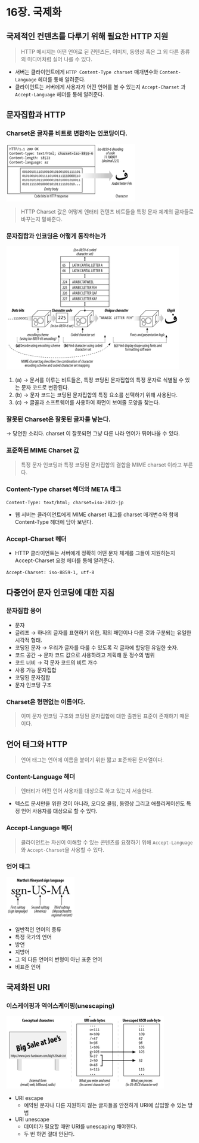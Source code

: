 # 16장. 국제화

## 국제적인 컨텐츠를 다루기 위해 필요한 HTTP 지원

> HTTP 메시지는 어떤 언어로 된 컨텐츠든, 이미지, 동영상 혹은 그 외 다른 종류의 미디어처럼 실어 나를 수 있다.
> 
- 서버는 클라이언트에게 `HTTP Content-Type charset` 매개변수와 `Content-Language` 헤더를 통해 알려준다.
- 클라이언트는 서버에게 사용자가 어떤 언어를 볼 수 있는지 `Accept-Charset` 과 `Accept-Language` 헤더를 통해 알려준다.

## 문자집합과 HTTP

### Charset은 글자를 비트로 변환하는 인코딩이다.

![Figure 16.1](./asset/wooyoung_figure_16-1.png)

> HTTP Charset 값은 어떻게 엔터티 컨텐츠 비트들을 특정 문자 체계의 글자들로 바꾸는지 말해준다.
> 

### 문자집합과 인코딩은 어떻게 동작하는가

![Figure 16.2](./asset/wooyoung_figure_16-2.png)

1. (a) → 문서를 이루는 비트들은, 특정 코딩된 문자집합의 특정 문자로 식별될 수 있는 문자 코드로 변환된다.
2. (b) → 문자 코드는 코딩된 문자집합의 특정 요소를 선택하기 위해 사용된다.
3. (c) → 글꼴과 소프트웨어를 사용하여 화면이 보여줄 모양을 찾는다.

### 잘못된 Charset은 잘못된 글자를 낳는다.

→ 당연한 소리다. charset 이 잘못되면 그냥 다른 나라 언어가 튀어나올 수 있다.

### 표준화된 MIME Charset 값

> 특정 문자 인코딩과 특정 코딩된 문자집합의 결합을 MIME charset 이라고 부른다.
> 

### Content-Type charset 헤더와 META 태그

```
Content-Type: text/html; charset=iso-2022-jp
```

- 웹 서버는 클라이언트에게 MIME charset 태그를 charset 매개변수와 함께 Content-Type 헤더에 담아 보낸다.

### Accept-Charset 헤더

- HTTP 클라이언트는 서버에게 정확히 어떤 문자 체계를 그들이 지원하는지 Accept-Charset 요청 헤더를 통해 알려준다.

```
Accept-Charset: iso-8859-1, utf-8
```

## 다중언어 문자 인코딩에 대한 지침

### 문자집합 용어

- 문자
- 글리프 → 하나의 글자를 표현하기 위한, 획의 패턴이나 다른 것과 구분되는 유일한 시각적 형태.
- 코딩된 문자 → 우리가 글자를 다룰 수 있도록 각 글자에 할당된 유일한 숫자.
- 코드 공간 → 문자 코드 값으로 사용하려고 계획해 둔 정수의 범위
- 코드 너비 → 각 문자 코드의 비트 개수
- 사용 가능 문자집합
- 코딩된 문자집합
- 문자 인코딩 구조

### Charset은 형편없는 이름이다.

> 이미 문자 인코딩 구조와 코딩된 문자집합에 대한 출판된 표준이 존재하기 때문이다.
> 

## 언어 태그와 HTTP

> 언어 태그는 언어에 이름을 붙이기 위한 짧고 표준화된 문자열이다.
> 

### Content-Language 헤더

> 엔터티가 어떤 언어 사용자를 대상으로 하고 있는지 서술한다.
> 
- 텍스트 문서만을 위한 것이 아니라, 오디오 클립, 동영상 그리고 애플리케이션도 특정 언어 사용자를 대상으로 할 수 있다.

### Accept-Language 헤더

> 클라이언트는 자신이 이해할 수 있는 콘텐츠를 요청하기 위해 `Accept-Language`와 `Accept-Charset`을 사용할 수 있다.
> 

### 언어 태그

![Figure 16.3](./asset/wooyoung_figure_16-3.png)

- 일반적인 언어의 종류
- 특정 국가의 언어
- 방언
- 지방어
- 그 외 다른 언어의 변형이 아닌 표준 언어
- 비표준 언어

## 국제화된 URI

### 이스케이핑과 역이스케이핑(unescaping)

![Figure 16.4](./asset/wooyoung_figure_16-4.png)

- URI escape
    - 예약된 문자나 다른 지원하지 않는 글자들을 안전하게 URI에 삽입할 수 있는 방법
- URI unescape
    - 데이터가 필요할 때만 URI를 unescaping 해야한다.
    - 두 번 하면 절대 안된다.